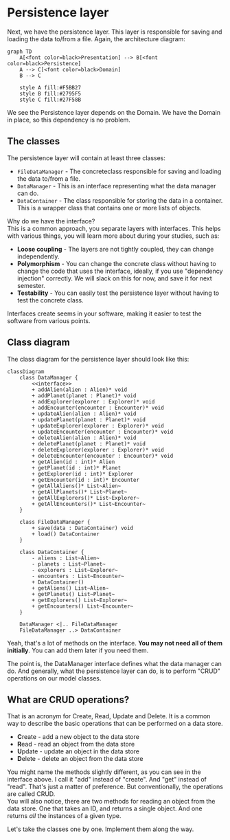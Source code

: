 # Persistence layer

Next, we have the persistence layer. This layer is responsible for saving and loading the data to/from a file. Again, the architecture diagram:

```mermaid
graph TD
    A[<font color=black>Presentation] --> B[<font color=black>Persistence]
    A --> C[<font color=black>Domain]
    B --> C
    
    style A fill:#F5BB27
    style B fill:#2795F5
    style C fill:#27F58B 
```

We see the Persistence layer depends on the Domain. We have the Domain in place, so this dependency is no problem.

## The classes

The persistence layer will contain at least three classes:

- `FileDataManager` - The concreteclass responsible for saving and loading the data to/from a file.
- `DataManager` - This is an interface representing what the data manager can do.
- `DataContainer` - The class responsible for storing the data in a container. This is a wrapper class that contains one or more lists of objects.

Why do we have the interface?\
This is a common approach, you separate layers with interfaces. This helps with various things, you will learn more about during your studies, such as:

- **Loose coupling** - The layers are not tightly coupled, they can change independently.
- **Polymorphism** - You can change the concrete class without having to change the code that uses the interface, ideally, if you use "dependency injection" correctly. We will slack on this for now, and save it for next semester.
- **Testability** - You can easily test the persistence layer without having to test the concrete class.

Interfaces create seems in your software, making it easier to test the software from various points.

## Class diagram

The class diagram for the persistence layer should look like this:

```mermaid
classDiagram
    class DataManager {
        <<interface>>
        + addAlien(alien : Alien)* void
        + addPlanet(planet : Planet)* void
        + addExplorer(explorer : Explorer)* void
        + addEncounter(encounter : Encounter)* void
        + updateAlien(alien : Alien)* void
        + updatePlanet(planet : Planet)* void
        + updateExplorer(explorer : Explorer)* void
        + updateEncounter(encounter : Encounter)* void
        + deleteAlien(alien : Alien)* void
        + deletePlanet(planet : Planet)* void
        + deleteExplorer(explorer : Explorer)* void
        + deleteEncounter(encounter : Encounter)* void
        + getAlien(id : int)* Alien
        + getPlanet(id : int)* Planet
        + getExplorer(id : int)* Explorer
        + getEncounter(id : int)* Encounter
        + getAllAliens()* List~Alien~
        + getAllPlanets()* List~Planet~
        + getAllExplorers()* List~Explorer~
        + getAllEncounters()* List~Encounter~
    }

    class FileDataManager {
        + save(data : DataContainer) void
        + load() DataContainer
    }

    class DataContainer {
        - aliens : List~Alien~
        - planets : List~Planet~
        - explorers : List~Explorer~
        - encounters : List~Encounter~
        + DataContainer()
        + getAliens() List~Alien~
        + getPlanets() List~Planet~
        + getExplorers() List~Explorer~
        + getEncounters() List~Encounter~
    }
    
    DataManager <|.. FileDataManager
    FileDataManager ..> DataContainer 
```

Yeah, that's a lot of methods on the interface. **You may not need all of them initially**. You can add them later if you need them.

The point is, the DataManager interface defines what the data manager can do. And generally, what the persistence layer can do, is to perform "CRUD" operations on our model classes. 

## What are CRUD operations?

That is an acronym for Create, Read, Update and Delete. It is a common way to describe the basic operations that can be performed on a data store.

- **C**reate - add a new object to the data store
- **R**ead - read an object from the data store
- **U**pdate - update an object in the data store
- **D**elete - delete an object from the data store

You might name the methods slightly different, as you can see in the interface above. I call it "add" instead of "create". And "get" instead of "read". That's just a matter of preference. But conventionally, the operations are called CRUD.\
You will also notice, there are two methods for reading an object from the data store. One that takes an ID, and returns a single object. And one returns _all_ the instances of a given type.



Let's take the classes one by one. Implement them along the way.